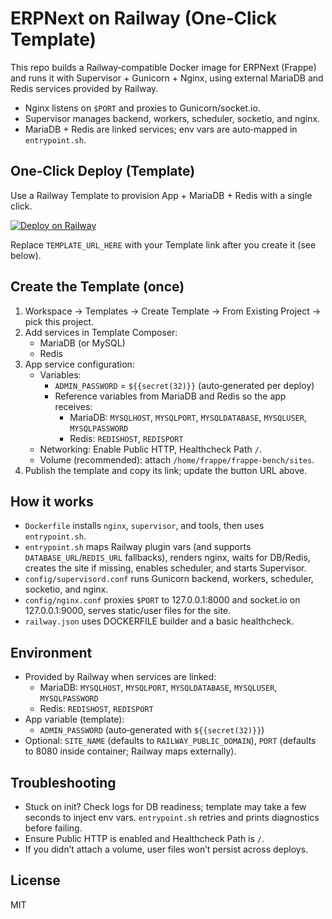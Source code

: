 # ERPNext on Railway (One‑Click Template)

This repo builds a Railway‑compatible Docker image for ERPNext (Frappe) and runs it with Supervisor + Gunicorn + Nginx, using external MariaDB and Redis services provided by Railway.

- Nginx listens on `$PORT` and proxies to Gunicorn/socket.io.
- Supervisor manages backend, workers, scheduler, socketio, and nginx.
- MariaDB + Redis are linked services; env vars are auto‑mapped in `entrypoint.sh`.

## One‑Click Deploy (Template)

Use a Railway Template to provision App + MariaDB + Redis with a single click.

[![Deploy on Railway](https://railway.app/button.svg)](TEMPLATE_URL_HERE)

Replace `TEMPLATE_URL_HERE` with your Template link after you create it (see below).

## Create the Template (once)

1. Workspace → Templates → Create Template → From Existing Project → pick this project.
2. Add services in Template Composer:
   - MariaDB (or MySQL)
   - Redis
3. App service configuration:
   - Variables:
     - `ADMIN_PASSWORD` = `${{secret(32)}}` (auto‑generated per deploy)
     - Reference variables from MariaDB and Redis so the app receives:
       - MariaDB: `MYSQLHOST`, `MYSQLPORT`, `MYSQLDATABASE`, `MYSQLUSER`, `MYSQLPASSWORD`
       - Redis: `REDISHOST`, `REDISPORT`
   - Networking: Enable Public HTTP, Healthcheck Path `/`.
   - Volume (recommended): attach `/home/frappe/frappe-bench/sites`.
4. Publish the template and copy its link; update the button URL above.

## How it works

- `Dockerfile` installs `nginx`, `supervisor`, and tools, then uses `entrypoint.sh`.
- `entrypoint.sh` maps Railway plugin vars (and supports `DATABASE_URL`/`REDIS_URL` fallbacks), renders nginx, waits for DB/Redis, creates the site if missing, enables scheduler, and starts Supervisor.
- `config/supervisord.conf` runs Gunicorn backend, workers, scheduler, socketio, and nginx.
- `config/nginx.conf` proxies `$PORT` to 127.0.0.1:8000 and socket.io on 127.0.0.1:9000, serves static/user files for the site.
- `railway.json` uses DOCKERFILE builder and a basic healthcheck.

## Environment

- Provided by Railway when services are linked:
  - MariaDB: `MYSQLHOST`, `MYSQLPORT`, `MYSQLDATABASE`, `MYSQLUSER`, `MYSQLPASSWORD`
  - Redis: `REDISHOST`, `REDISPORT`
- App variable (template):
  - `ADMIN_PASSWORD` (auto‑generated with `${{secret(32)}}`)
- Optional: `SITE_NAME` (defaults to `RAILWAY_PUBLIC_DOMAIN`), `PORT` (defaults to 8080 inside container; Railway maps externally).

## Troubleshooting

- Stuck on init? Check logs for DB readiness; template may take a few seconds to inject env vars. `entrypoint.sh` retries and prints diagnostics before failing.
- Ensure Public HTTP is enabled and Healthcheck Path is `/`.
- If you didn’t attach a volume, user files won’t persist across deploys.

## License

MIT
